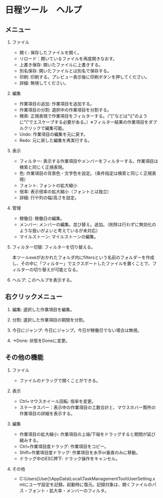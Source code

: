 ﻿# 日程ツール　ヘルプ

## メニュー

1. ファイル
   - 開く: 保存したファイルを開く。
   - リロード：開いているファイルを再度開きなおす。
   - 上書き保存: 開いたファイルに上書きする。
   - 別名保存: 開いたファイルとは別名で保存する。
   - 印刷: 印刷する。プレビュー表示後に印刷ボタンを押してください。
   - 詳細: 無視してください。

1. 編集
   - 作業項目の追加: 作業項目を追加する。
   - 作業項目の分割: 選択中の作業項目を分割する。
   - 検索: 正規表現で作業項目をフィルターする。（"["などは"\\["のように"\\"でエスケープする必要がある。）※フィルター結果の作業項目をダブルクリックで編集可能。
   - Undo: 作業項目の編集を元に戻す。
   - Redo: 元に戻した編集を再実行する。

1. 表示
   - フィルター: 表示する作業項目やメンバーをフィルターする。作業項目は検索と同じく正規表現。
   - 色: 作業項目の背景色・文字色を設定。（条件指定は検索と同じく正規表現）
   - フォント: フォントの拡大縮小
   - 倍率: 表示倍率の拡大縮小（フォントとは独立）
   - 詳細: 行や列の幅/高さを設定。

1. 管理
   - 稼働日: 稼働日の編集。
   - メンバー: メンバーの編集。並び替え。追加。（削除は行わずに無効化のような扱いがよいと考えているが未対応）
   - マイルストーン: マイルストーンの編集。

1. フィルター切替: フィルターを切り替える。

   本ツールexeがおかれたフォルダ内にfiltersという名前のフォルダーを作成し、その中に「フィルター」でエクスポートしたファイルを置くことで、フィルターの切り替えが可能となる。

1. ヘルプ: このヘルプを表示する。

## 右クリックメニュー

1. 編集: 選択した作業項目を編集。

1. 分割: 選択した作業項目の期間を分割。

1. 今日にジャンプ: 今日にジャンプ。今日が稼働日でない場合は無視。

1. →Done: 状態をDoneに変更。

## その他の機能

1. ファイル
   - ファイルのドラッグで開くことができる。

1. 表示
   - Ctrl+マウスホイール回転: 倍率を変更。
   - ステータスバー：表示中の作業項目の工数合計と、マウスホバー箇所の作業項目の詳細を表示する。

1. 編集
   - 作業項目の拡大縮小: 作業項目の上端/下端をドラッグすると期間が延び縮みする。
   - Ctrl+作業項目度ドラッグ: 作業項目をコピー。
   - Shift+作業項目度ドラッグ: 作業項目を水平or垂直のみに移動。
   - ドラッグ中のESC押下: ドラック操作をキャンセル。

1. その他
   - C:\Users\[User]\AppData\Local\TaskManagementTool\UserSetting.xmlにユーザ設定を記録。起動時に復元。記録対象は、開くファイルのパス・フォント・拡大率・メンバーのフィルタ。

